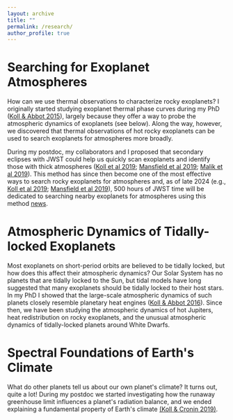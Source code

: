 ```yaml
---
layout: archive
title: ""
permalink: /research/
author_profile: true
---
```


# Searching for Exoplanet Atmospheres

How can we use thermal observations to characterize rocky exoplanets? I originally started studying exoplanet thermal phase curves during my PhD ([Koll & Abbot 2015](https://iopscience.iop.org/article/10.1088/0004-637X/802/1/21)), largely because they offer a way to probe the atmospheric dynamics of exoplanets (see below). Along the way, however, we discovered that thermal observations of hot rocky exoplanets can be used to search exoplanets for atmospheres more broadly.

During my postdoc, my collaborators and I proposed that secondary eclipses with JWST could help us quickly scan exoplanets and identify those with thick atmospheres ([Koll et al 2019](https://iopscience.iop.org/article/10.3847/1538-4357/ab4c91); [Mansfield et al 2019](https://iopscience.iop.org/article/10.3847/1538-4357/ab4c90); [Malik et al 2019](https://iopscience.iop.org/article/10.3847/1538-4357/ab4a05)).
This method has since then become one of the most effective ways to search rocky exoplanets for atmospheres and, as of late 2024 (e.g., [Koll et al 2019](https://iopscience.iop.org/article/10.3847/1538-4357/ab4c91); [Mansfield et al 2019](https://iopscience.iop.org/article/10.3847/1538-4357/ab4c90)), 500 hours of JWST time will be dedicated to searching nearby exoplanets for atmospheres using this method [news](https://www.stsci.edu/contents/news/jwst/2024/stsci-initiates-a-concerted-search-for-atmospheres-around-m-dwarf-exoplanets).


# Atmospheric Dynamics of Tidally-locked Exoplanets

Most exoplanets on short-period orbits are believed to be tidally locked, but how does this affect their atmospheric dynamics? Our Solar System has no planets that are tidally locked to the Sun, but tidal models have long suggested that many exoplanets should be tidally locked to their host stars. In my PhD I showed that the large-scale atmospheric dynamics of such planets closely resemble planetary heat engines ([Koll & Abbot 2016](https://iopscience.iop.org/article/10.3847/0004-637X/825/2/99)). Since then, we have been studying the atmospheric dynamics of hot Jupiters, heat redistribution on rocky exoplanets, and the unusual atmospheric dynamics of tidally-locked planets around White Dwarfs.


# Spectral Foundations of Earth's Climate

What do other planets tell us about our own planet's climate? It turns out, quite a lot! During my postdoc we started investigating how the runaway greenhouse limit influences a planet's radiation balance, and we ended explaining a fundamental property of Earth's climate [(Koll & Cronin 2019)](http://www.pnas.org/content/early/2018/09/24/1809868115).
